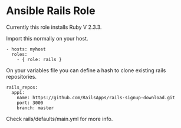 Ansible Rails Role
===

Currently this role installs Ruby V 2.3.3. 

Import this normally on your host.

```
- hosts: myhost
  roles:
    - { role: rails }
```

On your variables file you can define a hash to clone existing
rails repositories. 

```
rails_repos:
  app1:
    name: https://github.com/RailsApps/rails-signup-download.git
    port: 3000
    branch: master
```

Check rails/defaults/main.yml for more info. 
